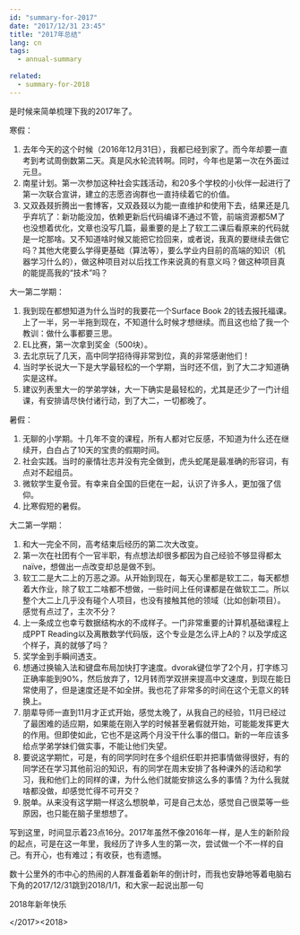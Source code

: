 ```yaml
---
id: "summary-for-2017"
date: "2017/12/31 23:45"
title: "2017年总结"
lang: cn
tags:
  - annual-summary
  
related:
  - summary-for-2018
---
```


是时候来简单梳理下我的2017年了。

寒假：

1. 去年今天的这个时候（2016年12月31日），我都已经到家了。而今年却要一直考到考试周倒数第二天。真是风水轮流转啊。同时，今年也是第一次在外面过元旦。
2. 南星计划。第一次参加这种社会实践活动，和20多个学校的小伙伴一起进行了第一次联合宣讲，建立的志愿咨询群也一直持续着它的价值。
3. 又双叒叕折腾出一套博客，又双叒叕以为能一直维护和使用下去，结果还是几乎弃坑了：新功能没加，依赖更新后代码编译不通过不管，前端资源都5M了也没想着优化，文章也没写几篇，最重要的是上了软工二课后看原来的代码就是一坨那啥。又不知道啥时候又能把它捡回来，或者说，我真的要继续去做它吗？其他大佬要么学得更基础（算法等），要么学业内目前的高端的知识（机器学习什么的），做这种项目对以后找工作来说真的有意义吗？做这种项目真的能提高我的“技术”吗？



大一第二学期：

1. 我到现在都想知道为什么当时的我要花一个Surface Book 2的钱去报托福课。上了一半，另一半拖到现在，不知道什么时候才想继续。而且这也给了我一个教训：做什么事都要三思。
2. EL比赛，第一次拿到奖金（500块）。
3. 去北京玩了几天，高中同学招待得非常到位，真的非常感谢他们！
4. 当时学长说大一下是大学最轻松的一个学期，当时还不信，到了大二才知道确实是这样。
5. 建议列表里大一的学弟学妹，大一下确实是最轻松的，尤其是还少了一门计组课，有安排请尽快付诸行动，到了大二，一切都晚了。



暑假：

1. 无聊的小学期。十几年不变的课程，所有人都对它反感，不知道为什么还在继续开，白白占了10天的宝贵的假期时间。
2. 社会实践。当时的豪情壮志并没有完全做到，虎头蛇尾是最准确的形容词，有点对不起组员。
3. 微软学生夏令营。有幸来自全国的巨佬在一起，认识了许多人，更加强了信仰。
4. 比寒假短的暑假。

大二第一学期：

1. 和大一完全不同，高考结束后经历的第二次大改变。
2. 第一次在社团有个一官半职，有点想法却很多都因为自己经验不够显得都太naïve，想做出一点改变却总是做不到。
3. 软工二是大二上的万恶之源。从开始到现在，每天心里都是软工二，每天都想着大作业，除了软工二啥都不想做，一些时间上任何课都是在做软工二。所以整个大二上几乎没有碰个人项目，也没有接触其他的领域（比如创新项目）。感觉有点过了，主次不分？
4. 上一条成立也幸亏数据结构水的不成样子。一门非常重要的计算机基础课程上成PPT Reading以及离散数学代码版，这个专业是怎么评上A的？以及学成这个样子，真的就够了吗？
5. 奖学金到手瞬间透支。
6. 想通过换输入法和键盘布局加快打字速度。dvorak键位学了2个月，打字练习正确率能到90%，然后放弃了，12月转而学双拼来提高中文速度，到现在能日常使用了，但是速度还是不如全拼。我也花了非常多的时间在这个无意义的转换上。
7. 朋辈导师一直到11月才正式开始，感觉太晚了，从我自己的经验，11月已经过了最困难的适应期，如果能在刚入学的时候甚至暑假就开始，可能能发挥更大的作用。但即使如此，它也不是这两个月没干什么事的借口。新的一年应该多给点学弟学妹们做实事，不能让他们失望。
8. 要说这学期忙，可是，有的同学同时在多个组织任职并把事情做得很好，有的同学还在学习其他前沿的知识，有的同学在周末安排了各种课外的活动和学习，我和他们上的同样的课，为什么他们就能安排这么多的事情？为什么我就啥都没做，却感觉忙得不可开交？
9. 脱单。从来没有这学期一样这么想脱单，可是自己太怂，感觉自己很菜等一些原因，也只能在脑子里想想了。



写到这里，时间显示着23点16分。2017年虽然不像2016年一样，是人生的新阶段的起点，可是在这一年里，我经历了许多人生的第一次，尝试做一个不一样的自己。有开心，也有难过；有收获，也有遗憾。

数十公里外的市中心的热闹的人群准备着新年的倒计时，而我也安静地等着电脑右下角的2017/12/31跳到2018/1/1，和大家一起说出那一句

2018年新年快乐


<\/2017><2018>
